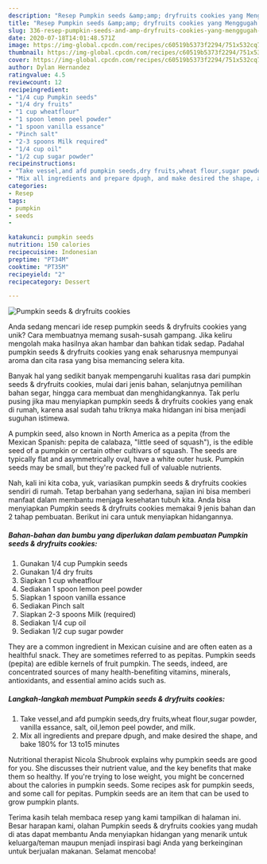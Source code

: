 ```yaml
---
description: "Resep Pumpkin seeds &amp;amp; dryfruits cookies yang Menggugah Selera"
title: "Resep Pumpkin seeds &amp;amp; dryfruits cookies yang Menggugah Selera"
slug: 336-resep-pumpkin-seeds-and-amp-dryfruits-cookies-yang-menggugah-selera
date: 2020-07-18T14:01:48.571Z
image: https://img-global.cpcdn.com/recipes/c60519b5373f2294/751x532cq70/pumpkin-seeds-dryfruits-cookies-recipe-main-photo.jpg
thumbnail: https://img-global.cpcdn.com/recipes/c60519b5373f2294/751x532cq70/pumpkin-seeds-dryfruits-cookies-recipe-main-photo.jpg
cover: https://img-global.cpcdn.com/recipes/c60519b5373f2294/751x532cq70/pumpkin-seeds-dryfruits-cookies-recipe-main-photo.jpg
author: Dylan Hernandez
ratingvalue: 4.5
reviewcount: 12
recipeingredient:
- "1/4 cup Pumpkin seeds"
- "1/4 dry fruits"
- "1 cup wheatflour"
- "1 spoon lemon peel powder"
- "1 spoon vanilla essance"
- "Pinch salt"
- "2-3 spoons Milk required"
- "1/4 cup oil"
- "1/2 cup sugar powder"
recipeinstructions:
- "Take vessel,and afd pumpkin seeds,dry fruits,wheat flour,sugar powder, vanilla essance, salt, oil,lemon peel powder, and milk."
- "Mix all ingredients and prepare dpugh, and make desired the shape, and bake 180% for 13 to15 minutes"
categories:
- Resep
tags:
- pumpkin
- seeds
- 

katakunci: pumpkin seeds  
nutrition: 150 calories
recipecuisine: Indonesian
preptime: "PT34M"
cooktime: "PT35M"
recipeyield: "2"
recipecategory: Dessert

---
```



![Pumpkin seeds &amp; dryfruits cookies](https://img-global.cpcdn.com/recipes/c60519b5373f2294/751x532cq70/pumpkin-seeds-dryfruits-cookies-recipe-main-photo.jpg)

Anda sedang mencari ide resep pumpkin seeds &amp; dryfruits cookies yang unik? Cara membuatnya memang susah-susah gampang. Jika keliru mengolah maka hasilnya akan hambar dan bahkan tidak sedap. Padahal pumpkin seeds &amp; dryfruits cookies yang enak seharusnya mempunyai aroma dan cita rasa yang bisa memancing selera kita.

Banyak hal yang sedikit banyak mempengaruhi kualitas rasa dari pumpkin seeds &amp; dryfruits cookies, mulai dari jenis bahan, selanjutnya pemilihan bahan segar, hingga cara membuat dan menghidangkannya. Tak perlu pusing jika mau menyiapkan pumpkin seeds &amp; dryfruits cookies yang enak di rumah, karena asal sudah tahu triknya maka hidangan ini bisa menjadi suguhan istimewa.

A pumpkin seed, also known in North America as a pepita (from the Mexican Spanish: pepita de calabaza, &#34;little seed of squash&#34;), is the edible seed of a pumpkin or certain other cultivars of squash. The seeds are typically flat and asymmetrically oval, have a white outer husk. Pumpkin seeds may be small, but they&#39;re packed full of valuable nutrients.


Nah, kali ini kita coba, yuk, variasikan pumpkin seeds &amp; dryfruits cookies sendiri di rumah. Tetap berbahan yang sederhana, sajian ini bisa memberi manfaat dalam membantu menjaga kesehatan tubuh kita. Anda bisa menyiapkan Pumpkin seeds &amp; dryfruits cookies memakai 9 jenis bahan dan 2 tahap pembuatan. Berikut ini cara untuk menyiapkan hidangannya.

<!--inarticleads1-->

##### Bahan-bahan dan bumbu yang diperlukan dalam pembuatan Pumpkin seeds &amp; dryfruits cookies:

1. Gunakan 1/4 cup Pumpkin seeds
1. Gunakan 1/4 dry fruits
1. Siapkan 1 cup wheatflour
1. Sediakan 1 spoon lemon peel powder
1. Siapkan 1 spoon vanilla essance
1. Sediakan Pinch salt
1. Siapkan 2-3 spoons Milk (required)
1. Sediakan 1/4 cup oil
1. Sediakan 1/2 cup sugar powder


They are a common ingredient in Mexican cuisine and are often eaten as a healthful snack. They are sometimes referred to as pepitas. Pumpkin seeds (pepita) are edible kernels of fruit pumpkin. The seeds, indeed, are concentrated sources of many health-benefiting vitamins, minerals, antioxidants, and essential amino acids such as. 

<!--inarticleads2-->

##### Langkah-langkah membuat Pumpkin seeds &amp; dryfruits cookies:

1. Take vessel,and afd pumpkin seeds,dry fruits,wheat flour,sugar powder, vanilla essance, salt, oil,lemon peel powder, and milk.
1. Mix all ingredients and prepare dpugh, and make desired the shape, and bake 180% for 13 to15 minutes


Nutritional therapist Nicola Shubrook explains why pumpkin seeds are good for you. She discusses their nutrient value, and the key benefits that make them so healthy. If you&#39;re trying to lose weight, you might be concerned about the calories in pumpkin seeds. Some recipes ask for pumpkin seeds, and some call for pepitas. Pumpkin seeds are an item that can be used to grow pumpkin plants. 

Terima kasih telah membaca resep yang kami tampilkan di halaman ini. Besar harapan kami, olahan Pumpkin seeds &amp; dryfruits cookies yang mudah di atas dapat membantu Anda menyiapkan hidangan yang menarik untuk keluarga/teman maupun menjadi inspirasi bagi Anda yang berkeinginan untuk berjualan makanan. Selamat mencoba!

